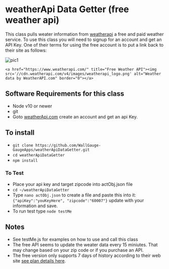 # weatherApi Data Getter (free weather api)

This class pulls weater information from [weatherapi](https://www.weatherapi.com) a free and paid weather service.  To use this class you will need to signup for an account and get an API Key.  One of their terms for using the free account is to put a link back to their site as follows:

![pic1](https://cdn.weatherapi.com/v4/images/weatherapi_logo.png)

`<a href="https://www.weatherapi.com/" title="Free Weather API"><img src='//cdn.weatherapi.com/v4/images/weatherapi_logo.png' alt="Weather data by WeatherAPI.com" border="0"></a>`

## Software Requirements for this class

* Node v10 or newer
* git
* Goto [weatherApi.com](https://www.weatherapi.com) create an account and get an api Key.

## To install

* `git clone https://github.com/WallGauge-GaugeApps/weatherApiDataGetter.git`
* `cd weatherApiDataGetter`
* `npm install`

### To Test

* Place your api key and target zipcode into actObj.json file
* `cd ~/weatherApiDataGetter`
* Type `nano actObj.json` to create a file and paste this into it: `{"apiKey":"youKeyHere", "zipcode":"60007"}` update with your information and save.
* To run test type `node testMe`

## Notes

* See testMe.js for examples on how to use and call this class
* The free API seems to update the weater data every 15 miniutes.  That may change based on your zip code or if you purchase an API.  
* The free version only supports 7 days of history according to their web site [see plan details here](https://www.weatherapi.com/pricing.aspx).
